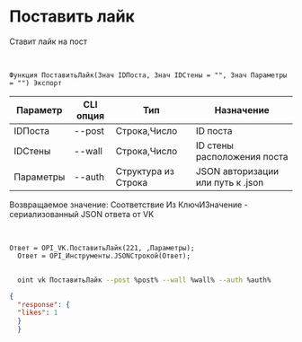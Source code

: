 ﻿---
sidebar_position: 1
---

# Поставить лайк
 Ставит лайк на пост


<br/>


`Функция ПоставитьЛайк(Знач IDПоста, Знач IDСтены = "", Знач Параметры = "") Экспорт`

  | Параметр | CLI опция | Тип | Назначение |
  |-|-|-|-|
  | IDПоста | --post | Строка,Число | ID поста |
  | IDСтены | --wall | Строка,Число | ID стены расположения поста |
  | Параметры | --auth | Структура из Строка | JSON авторизации или путь к .json |

  
  Возвращаемое значение:   Соответствие Из КлючИЗначение - сериализованный JSON ответа от VK

<br/>




```bsl title="Пример кода"
Ответ = OPI_VK.ПоставитьЛайк(221, ,Параметры);
  Ответ = OPI_Инструменты.JSONСтрокой(Ответ);
```
	


```sh title="Пример команды CLI"
    
  oint vk ПоставитьЛайк --post %post% --wall %wall% --auth %auth%

```

```json title="Результат"
{
  "response": {
  "likes": 1
  }
  }
```
